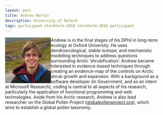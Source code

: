 ```yaml
---
layout: post
title: Andrew Martin
description: University of Oxford  
tags: participant stockholm-2018 stockholm-2018-participant
---
```

<img align="left" width="150" height="150" src="/events/2018-04-stockholm/people/martin_andrew.jpg" alt="Andrew Martin"/>Andrew is in the final stages of his DPhil in long-term ecology at Oxford University. He uses dendroecological, stable isotope, and mechanistic modelling techniques to address questions surrounding Arctic ‘shrubification’. Andrew became interested in evidence-based techniques through creating an evidence-map of the controls on Arctic shrub growth and expansion. With a background as a software developer (in Government, and as an intern at Microsoft Research), coding is central to all aspects of his research, particularly the application of functional programming and web technologies. Aside from his Arctic research, Andrew is also lead researcher on the Global Pollen Project (<a href="https://globalpollenproject.org" target="_blank" rel="noopener">globalpollenproject.org</a>), which aims to establish a global pollen taxonomy.